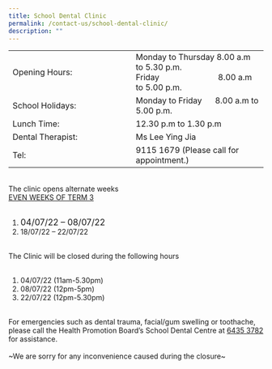 ```yaml
---
title: School Dental Clinic
permalink: /contact-us/school-dental-clinic/
description: ""
---
```

<div>
<table class="ive_eobj_center iveo_table ives_tab_simple3" style="width: 100%;">
<tbody>   
<tr> 
<td style="text-align: left; width: 416px;">Opening Hours:
</td>
<td style="width: 417px;">
<div style="text-align: left;">Monday to Thursday 8.00 a.m to 5.30 p.m.
</div>
<div style="text-align: left;">Friday&nbsp; &nbsp; &nbsp; &nbsp; &nbsp; &nbsp; &nbsp; &nbsp; &nbsp; &nbsp; &nbsp; &nbsp; &nbsp; &nbsp;8.00 a.m to 5.00 p.m.
</div>
</td>
</tr>
<tr>
<td style="text-align: left;">School Holidays:&nbsp;
</td>
<td style="text-align: left;">Monday to Friday&nbsp; &nbsp; &nbsp; 8.00 a.m to 5.00 p.m.&nbsp;
</td>
</tr>
<tr>
<td style="text-align: left;">Lunch Time:&nbsp;
</td>
<td style="text-align: left;">12.30 p.m to 1.30 p.m&nbsp;
</td>
</tr>
<tr>
<td style="text-align: left;">Dental Therapist:&nbsp;
</td>
<td style="text-align: left;">Ms Lee Ying Jia&nbsp;
</td>
</tr>
<tr>
<td style="text-align: left;">Tel:&nbsp;
</td>
<td style="text-align: left;"> 9115 1679&nbsp;(Please call for appointment.)&nbsp;
</td>
</tr>
</tbody>
</table><br>
</div>
<div>
<div>The clinic opens alternate weeks
</div>
<div><span style="font-weight: normal;"><u>EVEN WEEKS OF TERM 3</u></span>
</div>
<div><br>
</div>
<div>
<ol>
<li><span style="font-size: 1.0625rem;">04/07/22 – 08/07/22
</li>
<li>18/07/22 – 22/07/22
</li>
</ol>
</div>
<div><br>
</div>
<div>The Clinic will be closed during the following hours
</div>
<div><br>
</div>
<div>
<ol>
<li>04/07/22 (11am-5.30pm)
</li>
<li>08/07/22 (12pm-5pm)
</li>
<li>22/07/22 (12pm-5.30pm)
</li>
</ol>
</div>
<div><br>
</div>
<div>For emergencies such as dental trauma, facial/gum swelling or toothache, please call the Health Promotion Board’s School Dental Centre at <u>6435 3782</u> for assistance.
</div>
<div><br>
</div>
<div>~We are sorry for any inconvenience caused during the closure~
</div>
<div><br>
</div>
</div></span>
<div style="text-align: justify;"><span></span>
</div>